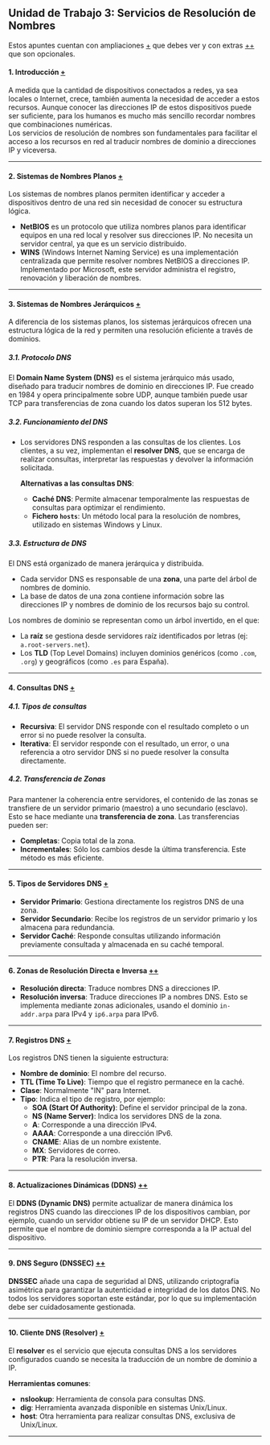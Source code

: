 ## **Unidad de Trabajo 3: Servicios de Resolución de Nombres**

Estos apuntes cuentan con ampliaciones [+]() que debes ver y con extras [++]() que son opcionales. 

#### **1. Introducción** [+](./SR0301.md)

A medida que la cantidad de dispositivos conectados a redes, ya sea locales o Internet, crece, también aumenta la necesidad de acceder a estos recursos. Aunque conocer las direcciones IP de estos dispositivos puede ser suficiente, para los humanos es mucho más sencillo recordar nombres que combinaciones numéricas.  
Los servicios de resolución de nombres son fundamentales para facilitar el acceso a los recursos en red al traducir nombres de dominio a direcciones IP y viceversa.

---

#### **2. Sistemas de Nombres Planos** [+](./SR0302.md)

Los sistemas de nombres planos permiten identificar y acceder a dispositivos dentro de una red sin necesidad de conocer su estructura lógica.  
- **NetBIOS** es un protocolo que utiliza nombres planos para identificar equipos en una red local y resolver sus direcciones IP. No necesita un servidor central, ya que es un servicio distribuido.  
- **WINS** (Windows Internet Naming Service) es una implementación centralizada que permite resolver nombres NetBIOS a direcciones IP. Implementado por Microsoft, este servidor administra el registro, renovación y liberación de nombres.

---

#### **3. Sistemas de Nombres Jerárquicos** [+](./SR0303.md)

A diferencia de los sistemas planos, los sistemas jerárquicos ofrecen una estructura lógica de la red y permiten una resolución eficiente a través de dominios.

##### 3.1. Protocolo DNS

El **Domain Name System (DNS)** es el sistema jerárquico más usado, diseñado para traducir nombres de dominio en direcciones IP. Fue creado en 1984 y opera principalmente sobre UDP, aunque también puede usar TCP para transferencias de zona cuando los datos superan los 512 bytes.

##### 3.2. Funcionamiento del DNS

- Los servidores DNS responden a las consultas de los clientes. Los clientes, a su vez, implementan el **resolver DNS**, que se encarga de realizar consultas, interpretar las respuestas y devolver la información solicitada.
  
  **Alternativas a las consultas DNS**:
  - **Caché DNS**: Permite almacenar temporalmente las respuestas de consultas para optimizar el rendimiento.
  - **Fichero `hosts`**: Un método local para la resolución de nombres, utilizado en sistemas Windows y Linux.

##### 3.3. Estructura de DNS

El DNS está organizado de manera jerárquica y distribuida.  
- Cada servidor DNS es responsable de una **zona**, una parte del árbol de nombres de dominio.  
- La base de datos de una zona contiene información sobre las direcciones IP y nombres de dominio de los recursos bajo su control.

Los nombres de dominio se representan como un árbol invertido, en el que:
- La **raíz** se gestiona desde servidores raíz identificados por letras (ej: `a.root-servers.net`).
- Los **TLD** (Top Level Domains) incluyen dominios genéricos (como `.com`, `.org`) y geográficos (como `.es` para España).

---

#### **4. Consultas DNS** [+](./SR0304.md)

##### 4.1. Tipos de consultas

- **Recursiva**: El servidor DNS responde con el resultado completo o un error si no puede resolver la consulta.
- **Iterativa**: El servidor responde con el resultado, un error, o una referencia a otro servidor DNS si no puede resolver la consulta directamente.

##### 4.2. Transferencia de Zonas

Para mantener la coherencia entre servidores, el contenido de las zonas se transfiere de un servidor primario (maestro) a uno secundario (esclavo). Esto se hace mediante una **transferencia de zona**. Las transferencias pueden ser:
- **Completas**: Copia total de la zona.
- **Incrementales**: Sólo los cambios desde la última transferencia. Este método es más eficiente.

---

#### **5. Tipos de Servidores DNS** [+](./SR0305.md)

- **Servidor Primario**: Gestiona directamente los registros DNS de una zona.
- **Servidor Secundario**: Recibe los registros de un servidor primario y los almacena para redundancia.
- **Servidor Caché**: Responde consultas utilizando información previamente consultada y almacenada en su caché temporal.

---

#### **6. Zonas de Resolución Directa e Inversa** [++](./SR0306.md)

- **Resolución directa**: Traduce nombres DNS a direcciones IP.
- **Resolución inversa**: Traduce direcciones IP a nombres DNS. Esto se implementa mediante zonas adicionales, usando el dominio `in-addr.arpa` para IPv4 y `ip6.arpa` para IPv6.

---

#### **7. Registros DNS** [+](./SR0307.md)

Los registros DNS tienen la siguiente estructura:
- **Nombre de dominio**: El nombre del recurso.
- **TTL (Time To Live)**: Tiempo que el registro permanece en la caché.
- **Clase**: Normalmente "IN" para Internet.
- **Tipo**: Indica el tipo de registro, por ejemplo:
  - **SOA (Start Of Authority)**: Define el servidor principal de la zona.
  - **NS (Name Server)**: Indica los servidores DNS de la zona.
  - **A**: Corresponde a una dirección IPv4.
  - **AAAA**: Corresponde a una dirección IPv6.
  - **CNAME**: Alias de un nombre existente.
  - **MX**: Servidores de correo.
  - **PTR**: Para la resolución inversa.

---

#### **8. Actualizaciones Dinámicas (DDNS)** [++](./SR0308.md)

El **DDNS (Dynamic DNS)** permite actualizar de manera dinámica los registros DNS cuando las direcciones IP de los dispositivos cambian, por ejemplo, cuando un servidor obtiene su IP de un servidor DHCP. Esto permite que el nombre de dominio siempre corresponda a la IP actual del dispositivo.

---

#### **9. DNS Seguro (DNSSEC)** [++](./SR0309.md)

**DNSSEC** añade una capa de seguridad al DNS, utilizando criptografía asimétrica para garantizar la autenticidad e integridad de los datos DNS. No todos los servidores soportan este estándar, por lo que su implementación debe ser cuidadosamente gestionada.

---

#### **10. Cliente DNS (Resolver)** [+](./SR0310.md)

El **resolver** es el servicio que ejecuta consultas DNS a los servidores configurados cuando se necesita la traducción de un nombre de dominio a IP.

**Herramientas comunes**:
- **nslookup**: Herramienta de consola para consultas DNS.
- **dig**: Herramienta avanzada disponible en sistemas Unix/Linux.
- **host**: Otra herramienta para realizar consultas DNS, exclusiva de Unix/Linux.

---
